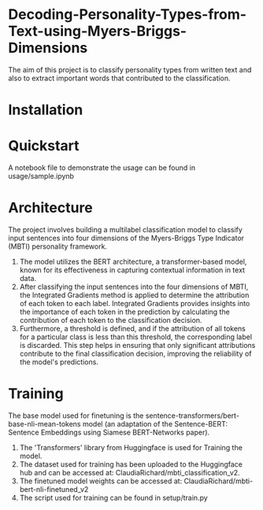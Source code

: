 # Decoding-Personality-Types-from-Text-using-Myers-Briggs-Dimensions
The aim of this project is to classify personality types from written text and also to extract important words that contributed to the classification.
# Installation

# Quickstart
A notebook file to demonstrate the usage can be found in usage/sample.ipynb
# Architecture
The project involves building a multilabel classification model to classify input sentences into four dimensions of the Myers-Briggs Type Indicator (MBTI) personality framework. 
1. The model utilizes the BERT architecture, a transformer-based model, known for its effectiveness in capturing contextual information in text data.
2. After classifying the input sentences into the four dimensions of MBTI, the Integrated Gradients method is applied to determine the attribution of each token to each label. Integrated Gradients provides insights into the importance of each token in the prediction by calculating the contribution of each token to the classification decision.
3. Furthermore, a threshold is defined, and if the attribution of all tokens for a particular class is less than this threshold, the corresponding label is discarded. This step helps in ensuring that only significant attributions contribute to the final classification decision, improving the reliability of the model's predictions.
   
# Training
The base model used for finetuning is the sentence-transformers/bert-base-nli-mean-tokens model (an adaptation of the Sentence-BERT: Sentence Embeddings using Siamese BERT-Networks paper).
1. The 'Transformers' library from Huggingface is used for Training the model.
2. The dataset used for training has been uploaded to the Huggingface hub and can be accessed at: ClaudiaRichard/mbti_classification_v2.
3. The finetuned model weights can be accessed at: ClaudiaRichard/mbti-bert-nli-finetuned_v2
4. The script used for training can be found in setup/train.py
